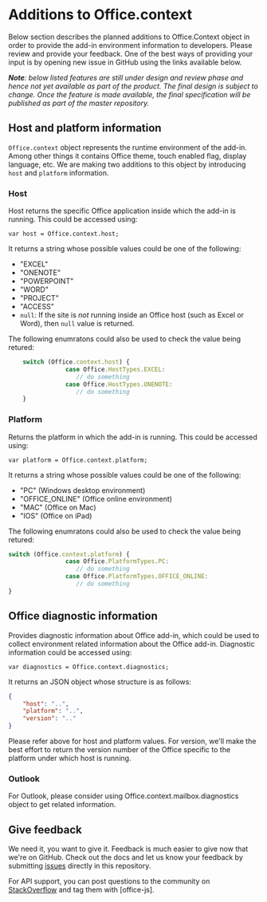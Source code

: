 # Additions to Office.context

Below section describes the planned additions to Office.Context object in order to provide the add-in environment information to developers. Please review and provide your feedback. One of the best ways of providing your input is by opening new issue in GitHub using the links available below.

_**Note**: below listed features are still under design and review phase and hence not yet available as part of the product. The final design is subject to change. Once the feature is made available, the final specification will be published as part of the master repository._

## Host and platform information 

`Office.context` object represents the runtime environment of the add-in. Among other things it contains Office theme, touch enabled flag, display language, etc. We are making two additions to this object by introducing `host` and `platform` information.

### Host
Host returns the specific Office application inside which the add-in is running. This could be accessed using:  

`var host = Office.context.host;`

It returns a string whose possible values could be one of the following: 
* "EXCEL" 
* "ONENOTE"
* "POWERPOINT"
* "WORD"
* "PROJECT"
* "ACCESS"
* `null`: If the site is _not_ running inside an Office host (such as Excel or Word), then `null` value is returned. 

The following enumratons could also be used to check the value being retured: 

```js
	switch (Office.context.host) {
                case Office.HostTypes.EXCEL:
                   // do something
                case Office.HostTypes.ONENOTE:
                   // do something
	}
```


### Platform 
Returns the platform in which the add-in is running. This could be accessed using:  

`var platform = Office.context.platform;`

It returns a string whose possible values could be one of the following: 
* "PC" (Windows desktop environment) 
* "OFFICE_ONLINE" (Office online environment) 
* "MAC" (Office on Mac)
* "IOS" (Office on iPad)

The following enumratons could also be used to check the value being retured: 

```js
switch (Office.context.platform) {
                case Office.PlatformTypes.PC:
                   // do something
                case Office.PlatformTypes.OFFICE_ONLINE:
                   // do something
}

```

## Office diagnostic information 
Provides diagnostic information about Office add-in, which could be used to collect environment related information about the Office add-in. Diagnostic information could be accessed using: 

`var diagnostics = Office.context.diagnostics;`

It returns an JSON object whose structure is as follows: 

```json
{
	"host": "..",
	"platform": "..",
	"version": ".."
}
```

Please refer above for host and platform values. For version, we'll make the best effort to return the version number of the Office specific to the platform under which host is running. 

### Outlook 
For Outlook, please consider using Office.context.mailbox.diagnostics object to get related information. 


## Give feedback

We need it, you want to give it. Feedback is much easier to give now that we're on GitHub. Check out the docs and let us know your feedback by submitting [issues](https://github.com/OfficeDev/office-js-docs/issues) directly in this repository.

For API support, you can post questions to the community on [StackOverflow](http://stackoverflow.com/questions/tagged/office-js) and tag them with [office-js].
